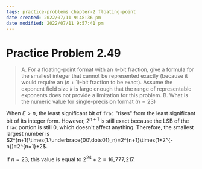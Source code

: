 ```yaml
---
tags: practice-problems chapter-2 floating-point 
date created: 2022/07/11 9:48:36 pm
date modified: 2022/07/11 9:57:41 pm
---
```


# Practice Problem 2.49

> A. For a floating-point format with an $n$-bit fraction, give a formula for the smallest integer that cannot be represented exactly (because it would require an $(n+1)$-bit fraction to be exact). Assume the exponent field size $k$ is large enough that the range of representable exponents does not provide a limitation for this problem.
> B. What is the numeric value for single-precision format ($n=23$)

When $E>n$, the least significant bit of `frac` "rises" from the least significant bit of its integer form. However, $2^{n+1}$ is still exact because the LSB of the `frac` portion is still 0, which doesn't affect anything. Therefore, the smallest largest number is $2^{n+1}\times(1.\underbrace{00\dots01}_n)=2^{n+1}\times(1+2^{-n})=2^{n=1}+2$.

If $n=23$, this value is equal to $2^{24}+2=16,\!777,\!217$.
